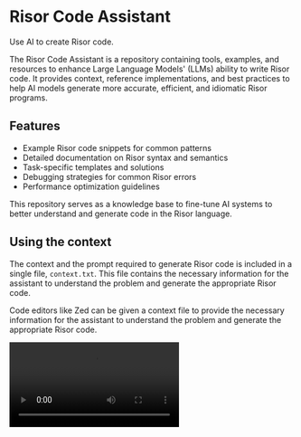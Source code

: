 # Risor Code Assistant

Use AI to create Risor code.

The Risor Code Assistant is a repository containing tools, examples, and resources to enhance Large Language Models' (LLMs) ability to write Risor code. It provides context, reference implementations, and best practices to help AI models generate more accurate, efficient, and idiomatic Risor programs.

## Features

- Example Risor code snippets for common patterns
- Detailed documentation on Risor syntax and semantics
- Task-specific templates and solutions
- Debugging strategies for common Risor errors
- Performance optimization guidelines

This repository serves as a knowledge base to fine-tune AI systems to better understand and generate code in the Risor language.

## Using the context

The context and the prompt required to generate Risor code is included in a single file, `context.txt`. This file contains the necessary information for the assistant to understand the problem and generate the appropriate Risor code.

Code editors like Zed can be given a context file to provide the necessary information for the assistant to understand the problem and generate the appropriate Risor code.

![](/rca.mp4)
